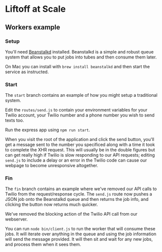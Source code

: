 # Liftoff at Scale

## Workers example

### Setup

You'll need [Beanstalkd](https://beanstalkd.github.io/) installed. Beanstalkd is a simple and robust queue system
that allows you to put jobs into tubes and then consume them later.

On Mac you can install with `brew install beanstalkd` and then start the service as instructed.

### Start

The `start` branch contains an example of how you might setup a traditional system.

Edit the `routes/send.js` to contain
your environment variables for your Twilio account, your Twilio number and a phone 
number you wish to send texts too.

Run the express app using `npm run start`.

When you visit the root of the application and click the send button, you'll get a message
sent to the number you specificed along with a time it took to complete the XHR request. This
will usually be in the double figures but can get really high if Twilio is slow responding to
our API requests; editing `send.js` to include a delay or an error in the Twilio code can cause our
webpage to become unresponsive altogether.

### Fin

The `fin` branch contains an example where we've removed our API calls to Twilio from the 
request/response cycle. The `send.js` route now pushes a JSON job onto the Beanstalkd queue
and then returns the job info, and clicking the button now returns much quicker.

We've removed the blocking action of the Twilio API call from our webserver.

You can run `node bin/client.js` to run the worker that will consume these jobs. It will 
iterate over anything in the queue and using the job information will send the message 
provided. It will then sit and wait for any new jobs, and process them when it sees them.


